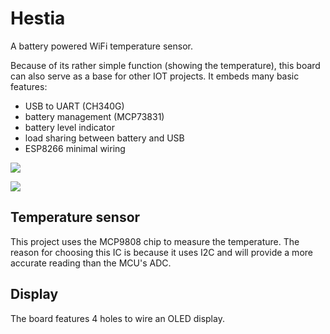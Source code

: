 # Hestia
A battery powered WiFi temperature sensor. 

Because of its rather simple function (showing the temperature), this board can also serve as a base for other IOT projects. It embeds many basic features:
- USB to UART (CH340G)
- battery management (MCP73831)
- battery level indicator
- load sharing between battery and USB
- ESP8266 minimal wiring

![](schematic.png)

![](3d.png)

## Temperature sensor
This project uses the MCP9808 chip to measure the temperature. The reason for choosing this IC is because it uses I2C and will provide a more accurate reading than the MCU's ADC.

## Display
The board features 4 holes to wire an OLED display. 
